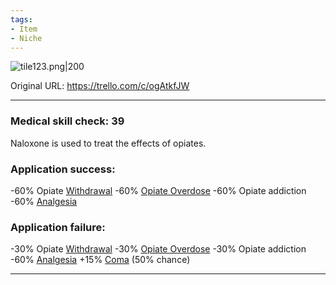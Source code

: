 ```yaml
---
tags:
- Item
- Niche
---
```


![tile123.png\|200](/Items/Naloxone%20-%20Attachments/6718845db30472d958dd7d9c.png)

Original URL: https://trello.com/c/ogAtkfJW

---

### Medical skill check: 39

Naloxone is used to treat the effects of opiates.

### Application success:

\-60% Opiate [Withdrawal](../Head_Brain/Withdrawal.md)
\-60% [Opiate Overdose](../Head_Brain/Opiate%20Overdose.md)
\-60% Opiate addiction
\-60% [Analgesia](../Torso/Analgesia.md)

### Application failure:

\-30% Opiate [Withdrawal](../Head_Brain/Withdrawal.md)
\-30% [Opiate Overdose](../Head_Brain/Opiate%20Overdose.md)
\-30% Opiate addiction
\-60% [Analgesia](../Torso/Analgesia.md)
\+15% [Coma](../Head_Brain/Coma.md) (50% chance)

---

